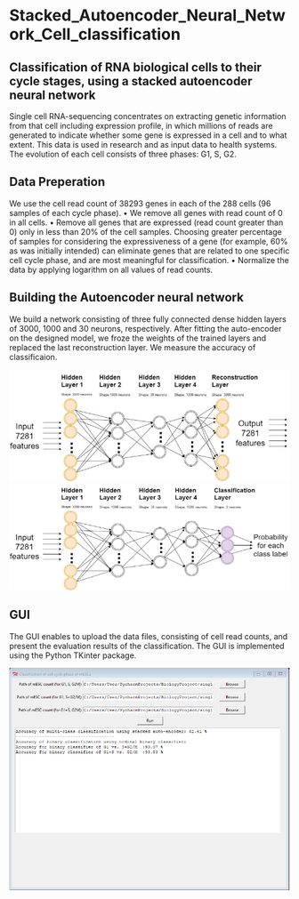 # Stacked_Autoencoder_Neural_Network_Cell_classification
Classification of RNA biological cells to their cycle stages, using a stacked autoencoder neural network
--------------------------------------------------------------------------------------------------------

Single cell RNA-sequencing concentrates on extracting genetic information from that cell including expression profile, in which millions of reads are generated to indicate whether some gene is expressed in a cell and to what extent.
This data is used in research and as input data to health systems. The evolution of each cell consists of three phases: G1, S, G2.

Data Preperation
----------------
We use the cell read count of 38293 genes in each of the 288 cells (96 samples of each cycle phase).
• We remove all genes with read count of 0 in all cells.
• Remove all genes that are expressed (read count greater than 0) only in less than 20% of the cell samples. Choosing greater percentage of samples for considering the expressiveness of a gene (for example, 60% as was initially intended) can eliminate genes that are related to one specific cell cycle phase, and are most meaningful for classification.
• Normalize the data by applying logarithm on all values of read counts.

Building the Autoencoder neural network
---------------------------------------
We build a network consisting of three fully connected dense hidden layers of 3000, 1000 and 30 neurons, respectively.
After fitting the auto-encoder on the designed model, we froze the weights of the trained layers and replaced the last reconstruction layer.
We measure the accuracy of classificaion.

![picture](Img/Autoencoder_scheme_A.png)
![picture](Img/Autoencoder_scheme_B.png)

GUI
---------------------------------------
The GUI enables to upload the data files, consisting of cell read counts, and present the evaluation results of the classification. The GUI is implemented using the Python TKinter package.

![picture](Img/GUI_screenshot.png)
